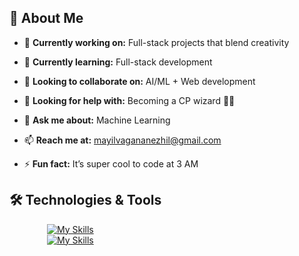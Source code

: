 ## 💫 About Me

- 🔭 **Currently working on:** Full-stack projects that blend creativity
    
- 🌱 **Currently learning:** Full-stack development
  
- 👯 **Looking to collaborate on:** AI/ML + Web development
  
- 🤔 **Looking for help with:** Becoming a CP wizard 🧙‍♂️
  
- 💬 **Ask me about:** Machine Learning
  
- 📫 **Reach me at:** [mayilvagananezhil@gmail.com](mailto:mayilvagananezhil@gmail.com)
  
- ⚡ **Fun fact:** It’s super cool to code at 3 AM

## 🛠️ Technologies & Tools

<div style="margin-left:60px">
    
[![My Skills](https://skillicons.dev/icons?i=react,html,css,javascript,flutter,dart,nodejs,java)](https://skillicons.dev)  
[![My Skills](https://skillicons.dev/icons?i=cpp,c,python,linux,postman,figma,canva)](https://skillicons.dev)

</div>


